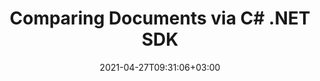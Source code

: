 ---
############################# Static ############################
layout: "product"
date: 2021-04-27T09:31:06+03:00
draft: false

product: "Comparison"
product_tag: "comparison"
platform: ".NET"
platform_tag: ".net"

############################# Head ############################
head_title: ".NET Document Comparison Cloud SDK for PDF Word Excel HTML Images"
head_description: ".NET Cloud SDK for documents comparison to check content differences. Use REST APIs to compare PDF, Word, Excel, PPTX, Outlook, HTML and images."

############################# Header ############################
title: "Comparing Documents via C# .NET SDK"
description: "Develop .NET based business document comparison tools using Cloud API with support to check difference among files of all popular formats."
button:
    enable: true

############################# SubMenu ############################
submenu:
    enable: true
    
    left:
        img_alt: "GroupDocs.Comparison Cloud SDK for .NET"
        image: "/sdk/272x272/groupdocs_comparison-for-net.webp"
        product: "GroupDocs.Comparison"
        platform: "Cloud SDK for .NET"

    middle:
        button:
            # button loop
            - link: "#overview"
              text: "Overview"

            # button loop
            - link: "#features"
              text: "Features"


            # button loop
            - link: "https://docs.groupdocs.cloud/comparison/release-notes/"
              text: "Release Notes"

            # button loop
            - link: "https://purchase.groupdocs.cloud/pricing"
              text: "Pricing"

    right:
        link_download: "https://groupdocscloud.github.io/"
        link_learn: "https://docs.groupdocs.cloud/comparison/"
        link_buy: "https://purchase.groupdocs.cloud/buy"

############################# Overview ############################
overview:
    enable: true
    content: |
      GroupDocs.Comparison Cloud API provides a one-stop-shop solution for comparing documents in all common business formats. Supported file types include PDF, Microsoft Word documents, Excel spreadsheets, PowerPoint presentations, plain text, and others.‎
      Our API is completely independent of your operating system, database system or development language. You can use any language and platform that supports HTTP to interact with our API. However, manually writing client code can be difficult, error-prone and time-consuming, therefore, we have provided and supports SDKs in many development languages in order to make it easier to integrate with our Cloud Comparison services. If you use our SDK for .NET, it will hide the REST API calls and will let you use GroupDocs.Comparison Cloud API features in a native way for your .NET application.
    tabs:
      enable: true
      
      ## TAB ONE ##
      tab_one:
        description: |
          An overview of the features supported by the document comparison Cloud API.
      
        left:
          enable: true
          table:
            # table loop
            - icon: "fas fa-check"
              title: "Accept retrieved changes"
              
            # table loop
            - icon: "fas fa-bookmark-o"
              title: "Document Resources"
              content: |
                * Result document
                * Stream of result
                * Images of result

        right:
          enable: true
          table:
            # table loop
            - icon: "fas fa-trash-o"
              title: "Reject retrieved changes"
              
            # table loop
            - icon: "fas fa-retweet"
              title: "Changes Resources"
              content: |
                * Get changes
                * Update changes

      ## TAB TWO ##
      tab_two:
        description: |
          Document comparison Cloud API supported formats.

        left:
          enable: true
          table:
            # table loop
            - title: "Microsoft Office Formats"
              content: |
                * **Word**: DOC, DOCX, DOT, DOTX, DOCM, DOTM, RTF
                * **Excel**: XLS, XLSX, XLSM, XLSB, XLS2003
                * **PowerPoint**: PPT, PPTX, PPS, PPSX
                * **Outlook**: EML, EMLX, MSG

        right:
          enable: true
          table:
            # table loop
            - title: "Other Formats"
              content: |
                * **OpenDocument**: ODT, OTT, ODS, ODP, OTP
                * **Web**: HTM, HTML, MHTML
                        * **Fixed Layout**: PDF
                * **Image Files**: JPEG, BMP, PNG, GIF
                        * **Text**: TXT and other text formats with different extensions
                * **Others**: DJVU, DICOM, PDF, CSV


      ## TAB THREE ##
      tab_three:
        description: |
          Supported Operating Systems and Frameworks
      
        left:
          enable: true
          table:
            # table loop
            - icon: "fab fa-windows"
              title: "Operating Systems"
              content: |
                * Microsoft Windows Desktop
                * Microsoft Windows Server
                * Linux
                * MacOS

            # table loop
            - icon: "fas fa-code"
              title: "Supported Frameworks"
              content: |
                * Java 7 (1.7) and above

        right:
          enable: true
          table:
            # table loop
            - icon: "fas fa-cogs"
              title: "Development Environments"
              content: |
                * NetBeans
                * IntelliJ IDEA
                * Eclipse
            # table loop
            - icon: "fas fa-tools"
              title: "Build Automation Tool"
              content: |
                * Maven

############################# Features ############################
features:
    enable: true
    title: "Advanced Document Comparison REST API Features"

    feature:
      # feature loop
      - icon: "fas fa-file-o"
        content: "Multiple file formats support"

      # feature loop
      - icon: "fas fa-desktop"
        content: "Cross-platform compatibility"

      # feature loop
      - icon: "fas fa-copy"
        content: "Retrieve compared documents"
      
      # feature loop
      - icon: "fas fa-bullseye"
        content: "Accurate content comparison"

      # feature loop
      - icon: "fas fa-plug"
        content: "Accept or reject retrieved changes"
    
    more_feature:
      # more_feature_loop
      - title: "Get Changes from Compared Documents"
        content: "Using SDK for .NET for GroupDocs.Comparison Cloud API, you can compare documents and get the list of changes, with just a few lines of code."

      # more_feature_loop
      - title: "Get changes from compared documents - C#"
        content: |
          
          
          ```.NET
          //Get your AppSID and AppKey at https://dashboard.groupdocs.cloud (free registration is required).
            var configuration = new Configuration {AppSid = Sid, AppKey = Key};
            var apiInstance = new ChangesApi();
            var request = new ComparisonRequest(); // ComparisonRequest | The request. (optional) 
            // Posts the categories changes.
            List result = apiInstance.PostCategoriesChanges(request, categoriesType);
            Debug.WriteLine(result);
            ```
      # more_feature_loop
      - title: "Accurate Content Comparison"
        content: "Irrespective of the file format, GroupDocs.Comparison Cloud API is able to identify changes in literally all document elements, including texts, lines, boxes, margins, etc. This allows users to get complete details of all changes made to the document: texts, font types and styles, page headers, footers, and overall layout – all are precisely analyzed and reported when differences are found."

      # more_feature_loop
      - title: "Advanced Document Handling"
        content: "GroupDocs.Comparison Cloud provides two main resources (Document and Changes) which allows retrieving compared documents (as file or array of images) or its changes. Also, it provides the ability to update (accept or reject) retrieved changes."
      # more_feature_loop
      - title: "Easy Customization"
        content: "GroupDocs.Comparison Cloud SDK for .NET is 100% tested and out of the box running. The SDK is open source and has an MIT license. You can use it, and even customize it for absolutely free of charge."
      

############################# Support ############################
support:
    enable: true

############################# Solutions ############################
solutions:
    enable: true
    title: "GroupDocs.Comparison Cloud also offers individual document comparison SDKs for other popular languages as listed below:"

    solution:
        # solution loop
        - img_alt: "GroupDocs.Comparison Cloud SDK for cURL"
          image: "/sdk/272x272/groupdocs_comparison-for-curl.webp"
          product: "GroupDocs.Comparison"
          platform: "Cloud for cURL"
          link: "/comparison/curl"
        # solution loop
        - img_alt: "GroupDocs.Comparison Cloud SDK for Java"
          image: "/sdk/272x272/groupdocs_comparison-for-java.webp"
          product: "GroupDocs.Comparison"
          platform: "Cloud SKD for Java"
          link: "/comparison/java"

        # solution loop
        - img_alt: "GroupDocs.Comparison Cloud SDK for PHP"
          image: "/sdk/272x272/groupdocs_comparison-for-php.webp"
          product: "GroupDocs.Comparison"
          platform: "Cloud SDK for PHP"
          link: "/comparison/php"

        # solution loop
        - img_alt: "GroupDocs.Comparison Cloud SDK for Python"
          image: "/sdk/272x272/groupdocs_comparison-for-python.webp"
          product: "GroupDocs.Comparison"
          platform: "Cloud SDK for Python"
          link: "/comparison/python"

        # solution loop
        - img_alt: "GroupDocs.Comparison Cloud SDK for Ruby"
          image: "/sdk/272x272/groupdocs_comparison-for-ruby.webp"
          product: "GroupDocs.Comparison"
          platform: "Cloud SDK for Ruby"
          link: "/comparison/ruby"
        # solution loop
        - img_alt: "GroupDocs.Comparison Cloud SDK for Node.js"
          image: "/sdk/272x272/groupdocs_comparison-for-node.webp"
          product: "GroupDocs.Comparison"
          platform: "Cloud SDK for Node.js"
          link: "/comparison/nodejs"

        

############################# Back to top ###############################
back_to_top:
  enable: true
---